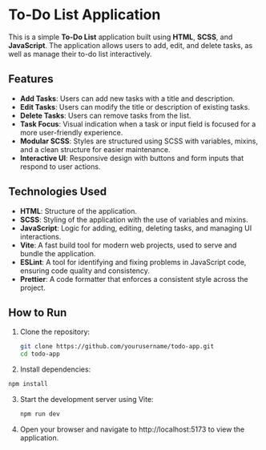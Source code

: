 # To-Do List Application

This is a simple **To-Do List** application built using **HTML**, **SCSS**, and **JavaScript**. The application allows users to add, edit, and delete tasks, as well as manage their to-do list interactively.

## Features

- **Add Tasks**: Users can add new tasks with a title and description.
- **Edit Tasks**: Users can modify the title or description of existing tasks.
- **Delete Tasks**: Users can remove tasks from the list.
- **Task Focus**: Visual indication when a task or input field is focused for a more user-friendly experience.
- **Modular SCSS**: Styles are structured using SCSS with variables, mixins, and a clean structure for easier maintenance.
- **Interactive UI**: Responsive design with buttons and form inputs that respond to user actions.

## Technologies Used

- **HTML**: Structure of the application.
- **SCSS**: Styling of the application with the use of variables and mixins.
- **JavaScript**: Logic for adding, editing, deleting tasks, and managing UI interactions.
- **Vite**: A fast build tool for modern web projects, used to serve and bundle the application.
- **ESLint**: A tool for identifying and fixing problems in JavaScript code, ensuring code quality and consistency.
- **Prettier**: A code formatter that enforces a consistent style across the project.

## How to Run

1. Clone the repository:

   ```bash
   git clone https://github.com/yourusername/todo-app.git
   cd todo-app
   ```

2. Install dependencies:

```bash
npm install
```

3. Start the development server using Vite:

   ```bash
   npm run dev
   ```

4. Open your browser and navigate to http://localhost:5173 to view the application.
